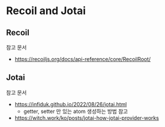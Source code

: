 # Recoil and Jotai

## Recoil

참고 문서
- https://recoiljs.org/docs/api-reference/core/RecoilRoot/


## Jotai

참고 문서
- https://infiduk.github.io/2022/08/26/jotai.html
    - getter, setter 만 있는 atom 생성하는 방법 참고
- https://witch.work/ko/posts/jotai-how-jotai-provider-works
